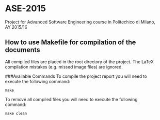 # ASE-2015
Project for Advanced Software Engineering course in Politechico di Milano, AY 2015/16

## How to use Makefile for compilation of the documents

All compiled files are placed in the root directory of the project. 
The LaTeX compilation mistakes (e.g. missed image files) are ignored.

###Available Commands
To compile the project report you will need to execute the following command:
```
make
```

To remove all compiled files you will need to execute the following command:
```
make clean
```
